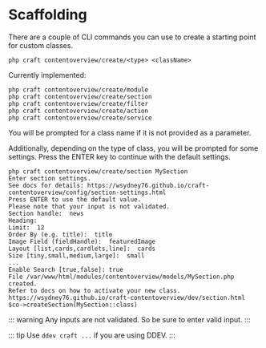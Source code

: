 # Scaffolding

There are a couple of CLI commands you can use to create a starting point for custom classes.

```
php craft contentoverview/create/<type> <className> 
```

Currently implemented:

```
php craft contentoverview/create/module
php craft contentoverview/create/section
php craft contentoverview/create/filter
php craft contentoverview/create/action
php craft contentoverview/create/service
```

You will be prompted for a class name if it is not provided as a parameter.

Additionally, depending on the type of class, you will be prompted for some settings. Press the ENTER key to continue with the default settings.

```shell{1,6-12,14}
php craft contentoverview/create/section MySection
Enter section settings.                                                                             
See docs for details: https://wsydney76.github.io/craft-contentoverview/config/section-settings.html
Press ENTER to use the default value.                                                          
Please note that your input is not validated.                                                       
Section handle:  news                                                                               
Heading:  
Limit:  12
Order By (e.g. title):  title
Image Field (fieldHandle):  featuredImage
Layout [list,cards,cardlets,line]:  cards
Size [tiny,small,medium,large]:  small
...
Enable Search [true,false]: true
File /var/www/html/modules/contentoverview/models/MySection.php created.
Refer to docs on how to activate your new class.
https://wsydney76.github.io/craft-contentoverview/dev/section.html
$co->createSection(MySection::class)

```

::: warning
Any inputs are not validated. So be sure to enter valid input.
:::


::: tip
Use `ddev craft ...` if you are using DDEV.
:::
